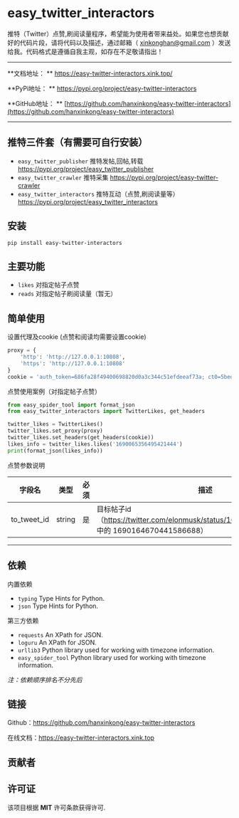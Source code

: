# easy_twitter_interactors

推特（Twitter）点赞,刷阅读量程序，希望能为使用者带来益处。如果您也想贡献好的代码片段，请将代码以及描述，通过邮箱（ [xinkonghan@gmail.com](mailto:hanxinkong<xinkonghan@gmail.com>)
）发送给我。代码格式是遵循自我主观，如存在不足敬请指出！


----
**文档地址：
** <a href="https://easy-twitter-interactors.xink.top/" target="_blank">https://easy-twitter-interactors.xink.top/ </a>

**PyPi地址：
** <a href="https://pypi.org/project/easy-twitter-interactors" target="_blank">https://pypi.org/project/easy-twitter-interactors </a>

**GitHub地址：
** [https://github.com/hanxinkong/easy-twitter-interactors](https://github.com/hanxinkong/easy-twitter-interactors)

----

## 推特三件套（有需要可自行安装）

- `easy_twitter_publisher` 推特发帖,回帖,转载 https://pypi.org/project/easy_twitter_publisher
- `easy_twitter_crawler` 推特采集 https://pypi.org/project/easy-twitter-crawler
- `easy_twitter_interactors` 推特互动（点赞,刷阅读量等） https://pypi.org/project/easy_twitter_interactors

## 安装

<div class="termy">

```console
pip install easy-twitter-interactors
```

</div>

## 主要功能

- `likes` 对指定帖子点赞
- `reads` 对指定帖子刷阅读量（暂无）

## 简单使用

设置代理及cookie (点赞和阅读均需要设置cookie)

```python
proxy = {
    'http': 'http://127.0.0.1:10808',
    'https': 'http://127.0.0.1:10808'
}
cookie = 'auth_token=686fa28f49400698820d0a3c344c51efdeeaf73a; ct0=5bed99b7faad9dcc742eda564ddbcf37888f8794abd6d4d736919234440be2172da1e9a9fc48bb068db1951d1748ba5467db2bc3e768f122794265da0a9fa6135b4ef40763e7fd91f730d0bb1298136b'
```

点赞使用案例（对指定帖子点赞）

```python
from easy_spider_tool import format_json
from easy_twitter_interactors import TwitterLikes, get_headers

twitter_likes = TwitterLikes()
twitter_likes.set_proxy(proxy)
twitter_likes.set_headers(get_headers(cookie))
likes_info = twitter_likes.likes('1690065356495421444')
print(format_json(likes_info))
```

点赞参数说明

| 字段名         | 类型     | 必须 | 描述                                                                                     |
|-------------|--------|----|----------------------------------------------------------------------------------------|
| to_tweet_id | string | 是  | 目标帖子id（https://twitter.com/elonmusk/status/1690164670441586688 中的 1690164670441586688） |

___

## 依赖

内置依赖

- `typing` Type Hints for Python.
- `json` Type Hints for Python.

第三方依赖

- `requests` An XPath for JSON.
- `loguru` An XPath for JSON.
- `urllib3` Python library used for working with timezone information.
- `easy_spider_tool` Python library used for working with timezone information.

_注：依赖顺序排名不分先后_

## 链接

Github：https://github.com/hanxinkong/easy-twitter-interactors

在线文档：https://easy-twitter-interactors.xink.top

## 贡献者

## 许可证

该项目根据 **MIT** 许可条款获得许可.